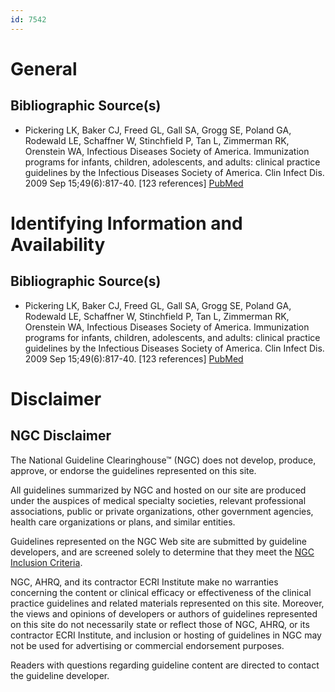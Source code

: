 ```yaml
---
id: 7542
---
```


# General

## Bibliographic Source(s)

- Pickering LK, Baker CJ, Freed GL, Gall SA, Grogg SE, Poland GA, Rodewald LE, Schaffner W, Stinchfield P, Tan L, Zimmerman RK, Orenstein WA, Infectious Diseases Society of America. Immunization programs for infants, children, adolescents, and adults: clinical practice guidelines by the Infectious Diseases Society of America. Clin Infect Dis. 2009 Sep 15;49(6):817-40. [123 references] [ PubMed ](http://www.ncbi.nlm.nih.gov/entrez/query.fcgi?cmd=Retrieve&db=pubmed&dopt=Abstract&list_uids=19659433)

# Identifying Information and Availability

## Bibliographic Source(s)

- Pickering LK, Baker CJ, Freed GL, Gall SA, Grogg SE, Poland GA, Rodewald LE, Schaffner W, Stinchfield P, Tan L, Zimmerman RK, Orenstein WA, Infectious Diseases Society of America. Immunization programs for infants, children, adolescents, and adults: clinical practice guidelines by the Infectious Diseases Society of America. Clin Infect Dis. 2009 Sep 15;49(6):817-40. [123 references] [ PubMed ](http://www.ncbi.nlm.nih.gov/entrez/query.fcgi?cmd=Retrieve&db=pubmed&dopt=Abstract&list_uids=19659433)

# Disclaimer

## NGC Disclaimer

The National Guideline Clearinghouse™ (NGC) does not develop, produce, approve, or endorse the guidelines represented on this site.

All guidelines summarized by NGC and hosted on our site are produced under the auspices of medical specialty societies, relevant professional associations, public or private organizations, other government agencies, health care organizations or plans, and similar entities.

Guidelines represented on the NGC Web site are submitted by guideline developers, and are screened solely to determine that they meet the [NGC Inclusion Criteria](/help-and-about/summaries/inclusion-criteria).

NGC, AHRQ, and its contractor ECRI Institute make no warranties concerning the content or clinical efficacy or effectiveness of the clinical practice guidelines and related materials represented on this site. Moreover, the views and opinions of developers or authors of guidelines represented on this site do not necessarily state or reflect those of NGC, AHRQ, or its contractor ECRI Institute, and inclusion or hosting of guidelines in NGC may not be used for advertising or commercial endorsement purposes.

Readers with questions regarding guideline content are directed to contact the guideline developer.

